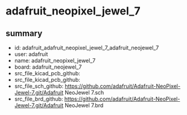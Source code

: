 # adafruit_neopixel_jewel_7
 
## summary 
* id: adafruit_adafruit_neopixel_jewel_7_adafruit_neojewel_7
* user: adafruit
* name: adafruit_neopixel_jewel_7
* board: adafruit_neojewel_7
* src_file_kicad_pcb_github: 
* src_file_kicad_pcb_github: 
* src_file_sch_github: https://github.com/adafruit/Adafruit-NeoPixel-Jewel-7.git/Adafruit NeoJewel 7.sch
* src_file_brd_github: https://github.com/adafruit/Adafruit-NeoPixel-Jewel-7.git/Adafruit NeoJewel 7.brd



